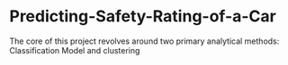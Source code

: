 # Predicting-Safety-Rating-of-a-Car
The core of this project revolves around two primary analytical methods: Classification Model and clustering
